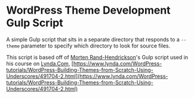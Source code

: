 #  WordPress Theme Development Gulp Script

A simple Gulp script that sits in a separate directory that responds to a `--theme` parameter to specify which directory to look for source files.

This script is based off of [Morten Rand-Hendrickson](http://mor10.com/)'s Gulp script used in his course on [Lynda.Com](https://www.lynda.com), [https://www.lynda.com/WordPress-tutorials/WordPress-Building-Themes-from-Scratch-Using-Underscores/491704-2.html](https://www.lynda.com/WordPress-tutorials/WordPress-Building-Themes-from-Scratch-Using-Underscores/491704-2.html)